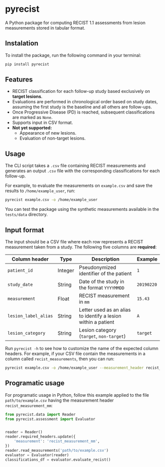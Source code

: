 # pyrecist
A Python package for computing RECIST 1.1 assessments from lesion measurements stored in tabular format.

## Instalation

To install the package, run the following command in your terminal:

```bash
pip install pyrecist
```

## Features
- RECIST classification for each follow-up study based exclusively on **target lesions**.
- Evaluations are performed in chronological order based on study dates, assuming the first study is the baseline and all others are follow-ups.
- Once Progressive Disease (PD) is reached, subsequent classifications are marked as `None`. 
- Supports input in CSV format.
- **Not yet supported:**
    - Appearance of new lesions.
    - Evaluation of non-target lesions.

## Usage
The CLI script takes a `.csv` file containing RECIST measurements and generates an output `.csv` file with the corresponding classifications for each follow-up. 

For example, to evaluate the measurements on `example.csv` and save the results to `/home/example_user`, run:

```bash
pyrecist example.csv -o /home/example_user
```

You can test the package using the synthetic measurements available in the `tests/data` directory.

## Input format
The input should be a CSV file where each row represents a RECIST measurement taken from a study. The following five columns are **required**:

| Column header     | Type        | Description                                                  | Example        |
|-------------------|-------------|--------------------------------------------------------------|----------------|
| `patient_id`      | Integer     | Pseudonymized identifier of the patient             		 | `1`       	  |
| `study_date`      | String      | Date of the study in the format `YYYYMMDD`                   | `20190220`     |
| `measurement`     | Float       | RECIST measurement in `mm`                                   | `15.43` |
| `lesion_label_alias`| String    | Letter used as an alias to identify a lesion within a patient| `A` |
| `lesion_category`| String       | Lesion category (`target`, `non-target`)                     | `target` |

Run `pyrecist -h` to see how to customize the name of the expected column headers. For example, if your CSV file contain the measurements in a column called `recist_measurements`, then you can run:

```bash
pyrecist example.csv -o /home/example_user --measurement_header recist_measurements
```

## Programatic usage
For programatic usage in Python, follow this example applied to the file `path/to/example.csv` having the measurement header `recist_measurement_mm`:
```python
from pyrecist.data import Reader
from pyrecist.assessment import Evaluator


reader = Reader()
reader.required_headers.update({
    'measurement': 'recist_measurement_mm',
})
reader.read_measurements('path/to/example.csv')
evaluator = Evaluator(reader)
classifications_df = evaluator.evaluate_recist()
```
